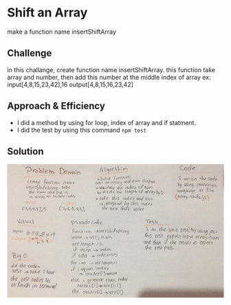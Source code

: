 # Shift an Array
make a function name insertShiftArray

## Challenge
in this challange, create function name insertShiftArray. this function take array and number, then add this number at the middle index of array ex: input[4,8,15,23,42],16 output[4,8,15,16,23,42]

## Approach & Efficiency
- I did a method by using for loop, index of array and if statment.
- I did the test by using this command `npm test`
## Solution
![shift whiteboard](../../assets/shift.jpg)